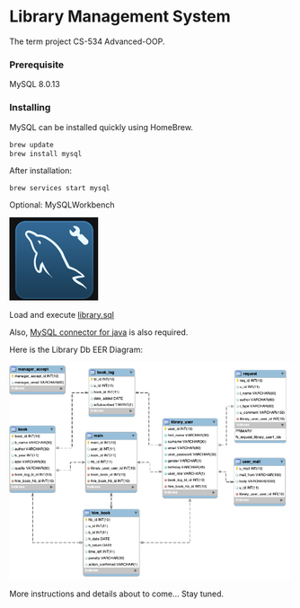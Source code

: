 # Library Management System
The term project CS-534 Advanced-OOP.

### Prerequisite
MySQL 8.0.13 

### Installing
MySQL can be installed quickly using HomeBrew.

```
brew update
brew install mysql
```

After installation: 
```
brew services start mysql
```

Optional: MySQLWorkbench

![alt text](https://github.com/AhmetTavli/LibraryManagementSystem/blob/master/Screen%20Shot%202019-01-19%20at%2014.10.11.png)

Load and execute [library.sql](https://minhaskamal.github.io/DownGit/#/home?url=https://github.com/AhmetTavli/LibraryManagementSystem/blob/master/library.sql)

Also, [MySQL connector for java](https://dev.mysql.com/downloads/connector/j/8.0.html) is also required.

Here is the Library Db EER Diagram:

![alt_text](https://github.com/AhmetTavli/LibraryManagementSystem/blob/master/LibraryManSysEer.png)

More instructions and details about to come... Stay tuned.
   
